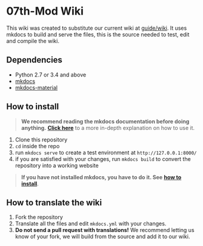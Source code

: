 # 07th-Mod Wiki

This wiki was created to substitute our current wiki at 
[guide/wiki](https://github.com/07th-mod/guide/wiki). It uses mkdocs to build and serve the files, this is 
the source needed to test, edit and compile the wiki.

## Dependencies
* Python 2.7 or 3.4 and above
* [mkdocs](https://www.mkdocs.org/)
* [mkdocs-material](https://github.com/squidfunk/mkdocs-material)

## How to install

> **We recommend reading the mkdocs documentation before doing anything.** [**Click 
here**](https://www.mkdocs.org/) to a more 
in-depth 
explanation on how to use it.

1. Clone this repository
2. ``cd`` inside the repo
3. run ``mkdocs serve`` to create a test environment at ``http://127.0.0.1:8000/``
4. if you are satisfied with your changes, run ``mkdocs build`` to convert the repository into a working 
website

> **If you have not installed mkdocs, you have to do it. See** [**how to install**](https://www.mkdocs.org/#installation).

## How to translate the wiki

1. Fork the repository
2. Translate all the files and edit ``mkdocs.yml`` with your changes.
3. **Do not send a pull request with translations!** We recommend letting us know of your fork, we will 
build from the source and add it to our wiki.
